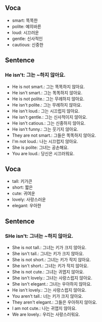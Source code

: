 ## Voca
- smart: 똑똑한
- polite: 예의바른
- loud: 시끄러운
- gentle: 신사적인
- cautious: 신중한

## Sentence
### He isn't: 그는 ~하지 않아요.
- He is not smart.: 그는 똑똑하지 않아요.
- He isn't smart.: 그는 똑똑하지 않아요.
- He is not polite.: 그는 무례하지 않아요.
- He isn't polite.: 그는 무례하지 않아요.
- He isn't loud.: 그는 시끄럽지 않아요.
- He isn't gentle.: 그는 신사적이지 않아요.
- He isn't catious.: 그는 신중하지 않아요.
- He isn't funny.: 그는 웃기지 않아요.
- They are not smart.: 그들은 똑똑하지 않아요.
- I'm not loud.: 나는 시끄럽지 않아요.
- She is polite: 그녀는 공손해요.
- You are loud.: 당신은 시끄러워요.

## Voca
- tall: 키가큰
- short: 짧은
- cute: 귀여운
- lovely: 사랑스러운
- elegant: 우아한

## Sentence
### SHe isn't: 그녀는 ~하지 않아요.
- She is not tall.: 그녀는 키가 크지 않아요.
- She isn't tall.: 그녀는 키가 크지 않아요.
- She is not short.: 그녀는 키가 작지 않아요.
- She isn't short.: 그녀는 키가 작지 않아요.
- She is not cute.: 그녀는 귀엽지 않아요.
- She isn't lovely.: 그녀는 사랑스럽지 않아요.
- She isn't elegant.: 그녀는 우아하지 않아요.
- He isn't lovely.: 그는 사랑스럽지 않아요.
- You aren't tall.: 너는 키가 크지 않아요.
- They aren't elegant.: 그들은 우아하지 않아요.
- I am not cute.: 나는 귀엽지 않아요.
- We are lovely.: 우리는 사랑스러워요.
